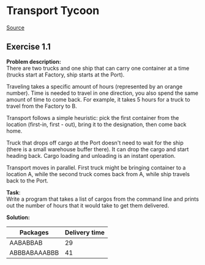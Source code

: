 # Transport Tycoon

[Source](https://github.com/trustbit/exercises)

## Exercise 1.1

**Problem description:**  
There are two trucks and one ship that can carry one container at a time (trucks start at Factory, ship starts at the Port).

Traveling takes a specific amount of hours (represented by an orange number). Time is needed to travel in one direction, you also spend the same amount of time
to come back. For example, it takes 5 hours for a truck to travel from the Factory to B.

Transport follows a simple heuristic: pick the first container from the location (first-in, first - out), bring it to the designation, then come back home.

Truck that drops off cargo at the Port doesn't need to wait for the ship (there is a small warehouse buffer there). It can drop the cargo and start heading
back. Cargo loading and unloading is an instant operation.

Transport moves in parallel. First truck might be bringing container to a location A, while the second truck comes back from A, while ship travels back to the
Port.

**Task**:   
Write a program that takes a list of cargos from the command line and prints out the number of hours that it would take to get them delivered.

**Solution:**

| Packages     | Delivery time |
|--------------|---------------|
| AABABBAB     | 29            |
| ABBBABAAABBB | 41            |
